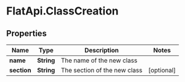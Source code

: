 # FlatApi.ClassCreation

## Properties
Name | Type | Description | Notes
------------ | ------------- | ------------- | -------------
**name** | **String** | The name of the new class | 
**section** | **String** | The section of the new class | [optional] 


